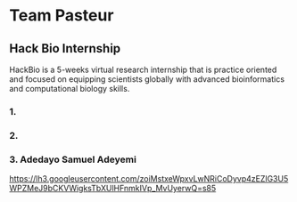 # Team Pasteur

## Hack Bio Internship

HackBio is a 5-weeks virtual research internship that is practice oriented and focused on equipping scientists globally with advanced bioinformatics and computational biology skills.
### 1. 



### 2.


### 3. Adedayo Samuel Adeyemi
https://lh3.googleusercontent.com/zoiMstxeWpxvLwNRiCoDyvp4zEZlG3U5WPZMeJ9bCKVWigksTbXUlHFnmkIVp_MvUyerwQ=s85
